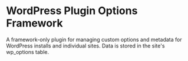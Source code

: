 # WordPress Plugin Options Framework
A framework-only plugin for managing custom options and metadata for WordPress installs and individual sites. Data is stored in the site's wp_options table.
